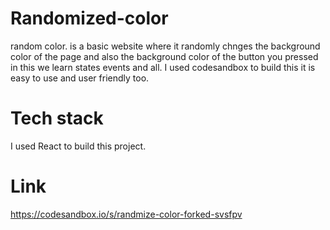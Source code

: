 # Randomized-color 
random color. is a basic website where it randomly chnges the background color of the page and also the background color of the  button  you pressed in this we learn states events and all. I used codesandbox to build this it is easy to use and user friendly too. 


# Tech stack 
I used React to build this project.

# Link
https://codesandbox.io/s/randmize-color-forked-svsfpv
